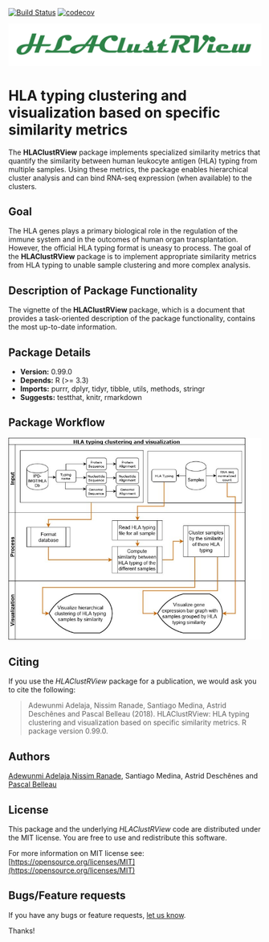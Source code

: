 [![Build Status](https://travis-ci.org/NCBI-Hackathons/HLAClustRView.svg?branch=master)](https://travis-ci.org/NCBI-Hackathons/HLAClustRView)
[![codecov](https://codecov.io/gh/NCBI-Hackathons/HLAClustRView/branch/master/graph/badge.svg)](https://codecov.io/gh/NCBI-Hackathons/HLAClustRView)


<p align="center">
<img src="/vignettes/HLAClustRViewLogo.png" alt=""/>
</p>

# HLA typing clustering and visualization based on specific similarity metrics #


The **HLAClustRView** package implements specialized similarity metrics that
quantify the similarity between human leukocyte antigen (HLA) typing from 
multiple samples. Using these metrics, the package enables hierarchical 
cluster analysis and can bind RNA-seq expression (when available) to the 
clusters.

## Goal ##

The HLA genes plays a primary biological role in 
the regulation of the immune system and in the outcomes of human organ 
transplantation. However, the official HLA typing format is uneasy to process. 
The goal of the **HLAClustRView** package is to implement appropriate 
similarity metrics from HLA typing to unable sample clustering and more complex
analysis.

## Description of Package Functionality ##

The vignette of the **HLAClustRView** package, which is a document that 
provides a task-oriented description of the package functionality, contains the 
most up-to-date information.

## Package Details ##

* **Version:** 0.99.0
* **Depends:** R (>= 3.3)
* **Imports:** purrr, dplyr, tidyr, tibble, utils, methods, stringr
* **Suggests:** testthat, knitr, rmarkdown
    
## Package Workflow ##


<p align="center">
<img src="/vignettes/HLAdesign.jpg" alt=""/>
</>

## Citing ##

If you use the *HLAClustRView* package 
for a publication, we would ask you to cite the following:

> Adewunmi Adelaja, Nissim Ranade, Santiago Medina, Astrid Deschênes and Pascal Belleau (2018). HLAClustRView: HLA typing clustering and
  visualization based on specific similarity metrics. R package version 0.99.0.

## Authors ##

[Adewunmi Adelaja](https://www.linkedin.com/in/adewunmi-adelaja-2b3b1635/ "Adewunmi Adelaja"),[Nissim Ranade](https://www.linkedin.com/in/nissim-ranade-4029b3b5 "Nissim Ranade"), Santiago Medina,  Astrid Deschênes and 
[Pascal Belleau](http://ca.linkedin.com/in/pascalbelleau "Pascal Belleau")

## License ##

This package and the underlying *HLAClustRView* code are distributed under 
the MIT license. You are free to use and redistribute this software. 

For more information on MIT license see: [https://opensource.org/licenses/MIT](https://opensource.org/licenses/MIT)

## Bugs/Feature requests ##

If you have any bugs or feature requests, 
[let us know](https://github.com/NCBI-Hackathons/Integrating-HLA-typing-methods-and-RNA-seq/issues). 

Thanks!
